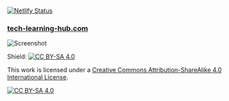 [![Netlify Status](https://api.netlify.com/api/v1/badges/2a47d4ec-90ed-4b78-944d-71169283c920/deploy-status)](https://app.netlify.com/sites/tech-learning-hub/deploys)

### [tech-learning-hub.com](https://www.tech-learning-hub.com/)

![Screenshot](https://github.com/cloud-borne/tech-learning-hub/blob/main/assets/media/hub.jpg)

Shield: [![CC BY-SA 4.0][cc-by-sa-shield]][cc-by-sa]

This work is licensed under a
[Creative Commons Attribution-ShareAlike 4.0 International License][cc-by-sa].

[![CC BY-SA 4.0][cc-by-sa-image]][cc-by-sa]

[cc-by-sa]: http://creativecommons.org/licenses/by-sa/4.0/
[cc-by-sa-image]: https://licensebuttons.net/l/by-sa/4.0/88x31.png
[cc-by-sa-shield]: https://img.shields.io/badge/License-CC%20BY--SA%204.0-lightgrey.svg
